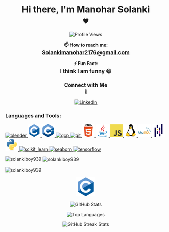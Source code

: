 <!-- Header Section with Animation -->
<h1 align="center">
  Hi there, I'm Manohar Solanki
  <br>
  <span style="font-size: 0.7em; animation: heartbeat 1s infinite;">
    ❤️
  </span>
</h1>

<!-- Profile Views and Social Badges -->
<p align="center">
  <img src="https://komarev.com/ghpvc/?username=solankiboy939&label=Profile%20Views&color=blueviolet&style=flat-square" alt="Profile Views"/>
</p>

<!-- Contact Information and Fun Fact with Animation -->
<p align="center">
  <strong>
    📫 How to reach me:
    <br>
    <span style="font-size: 1.2em; animation: pulse 2s infinite;">
      <a href="mailto:Solankimanohar2176@gmail.com">Solankimanohar2176@gmail.com</a>
    </span>
  </strong>
</p>
<p align="center">
  <strong>
    ⚡ Fun Fact:
    <br>
    <span style="font-size: 1.2em; animation: bounce 1s infinite;">
      I think I am funny 😄
    </span>
  </strong>
</p>

<!-- Connect with Me Section with Animation -->
<h3 align="center">
  Connect with Me
  <br>
  <span style="font-size: 0.8em; animation: rotate 3s infinite linear;">
    🌟
  </span>
</h3>
<p align="center">
  <a href="https://www.linkedin.com/in/mr-manohar-solanki" target="_blank">
    <img src="https://raw.githubusercontent.com/rahuldkjain/github-profile-readme-generator/master/src/images/icons/Social/linked-in-alt.svg" alt="LinkedIn" height="40" width="40"/>
  </a>
  <!-- Add more social icons with animations -->
</p>

<!-- Languages and Tools Section with Animation -->
<h3 align="left">Languages and Tools:</h3>
<p align="left"> <a href="https://www.blender.org/" target="_blank" rel="noreferrer"> <img src="https://download.blender.org/branding/community/blender_community_badge_white.svg" alt="blender" width="40" height="40"/> </a> <a href="https://www.cprogramming.com/" target="_blank" rel="noreferrer"> <img src="https://raw.githubusercontent.com/devicons/devicon/master/icons/c/c-original.svg" alt="c" width="40" height="40"/> </a> <a href="https://www.w3schools.com/cpp/" target="_blank" rel="noreferrer"> <img src="https://raw.githubusercontent.com/devicons/devicon/master/icons/cplusplus/cplusplus-original.svg" alt="cplusplus" width="40" height="40"/> </a> <a href="https://cloud.google.com" target="_blank" rel="noreferrer"> <img src="https://www.vectorlogo.zone/logos/google_cloud/google_cloud-icon.svg" alt="gcp" width="40" height="40"/> </a> <a href="https://git-scm.com/" target="_blank" rel="noreferrer"> <img src="https://www.vectorlogo.zone/logos/git-scm/git-scm-icon.svg" alt="git" width="40" height="40"/> </a> <a href="https://www.w3.org/html/" target="_blank" rel="noreferrer"> <img src="https://raw.githubusercontent.com/devicons/devicon/master/icons/html5/html5-original-wordmark.svg" alt="html5" width="40" height="40"/> </a> <a href="https://www.java.com" target="_blank" rel="noreferrer"> <img src="https://raw.githubusercontent.com/devicons/devicon/master/icons/java/java-original.svg" alt="java" width="40" height="40"/> </a> <a href="https://developer.mozilla.org/en-US/docs/Web/JavaScript" target="_blank" rel="noreferrer"> <img src="https://raw.githubusercontent.com/devicons/devicon/master/icons/javascript/javascript-original.svg" alt="javascript" width="40" height="40"/> </a> <a href="https://www.linux.org/" target="_blank" rel="noreferrer"> <img src="https://raw.githubusercontent.com/devicons/devicon/master/icons/linux/linux-original.svg" alt="linux" width="40" height="40"/> </a> <a href="https://www.mysql.com/" target="_blank" rel="noreferrer"> <img src="https://raw.githubusercontent.com/devicons/devicon/master/icons/mysql/mysql-original-wordmark.svg" alt="mysql" width="40" height="40"/> </a> <a href="https://pandas.pydata.org/" target="_blank" rel="noreferrer"> <img src="https://raw.githubusercontent.com/devicons/devicon/2ae2a900d2f041da66e950e4d48052658d850630/icons/pandas/pandas-original.svg" alt="pandas" width="40" height="40"/> </a> <a href="https://www.python.org" target="_blank" rel="noreferrer"> <img src="https://raw.githubusercontent.com/devicons/devicon/master/icons/python/python-original.svg" alt="python" width="40" height="40"/> </a> <a href="https://scikit-learn.org/" target="_blank" rel="noreferrer"> <img src="https://upload.wikimedia.org/wikipedia/commons/0/05/Scikit_learn_logo_small.svg" alt="scikit_learn" width="40" height="40"/> </a> <a href="https://seaborn.pydata.org/" target="_blank" rel="noreferrer"> <img src="https://seaborn.pydata.org/_images/logo-mark-lightbg.svg" alt="seaborn" width="40" height="40"/> </a> <a href="https://www.tensorflow.org" target="_blank" rel="noreferrer"> <img src="https://www.vectorlogo.zone/logos/tensorflow/tensorflow-icon.svg" alt="tensorflow" width="40" height="40"/> </a> </p>

<p><img align="left" src="https://github-readme-stats.vercel.app/api/top-langs?username=solankiboy939&show_icons=true&locale=en&layout=compact" alt="solankiboy939" /></p>

<p>&nbsp;<img align="center" src="https://github-readme-stats.vercel.app/api?username=solankiboy939&show_icons=true&locale=en" alt="solankiboy939" /></p>

<p><img align="center" src="https://github-readme-streak-stats.herokuapp.com/?user=solankiboy939&" alt="solankiboy939" /></p>
<p align="center">
  <img src="https://raw.githubusercontent.com/devicons/devicon/master/icons/c/c-original.svg" alt="C" height="60" width="60"/>
  <!-- Add more icons with animations -->
</p>

<!-- GitHub Stats Section with Animation -->
<p align="center">
  <img src="https://github-readme-stats.vercel.app/api?username=solankiboy939&show_icons=true&locale=en" alt="GitHub Stats"/>
</p>

<!-- Top Languages Section with Animation -->
<p align="center">
  <img src="https://github-readme-stats.vercel.app/api/top-langs/?username=solankiboy939&layout=compact" alt="Top Languages"/>
</p>

<!-- Streak Stats Section with Animation -->
<p align="center">
  <img src="https://github-readme-streak-stats.herokuapp.com/?user=solankiboy939" alt="GitHub Streak Stats"/>
</p>
